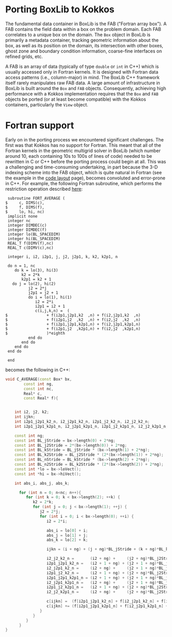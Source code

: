 # Porting BoxLib to Kokkos

The fundamental data container in BoxLib is the FAB ("Fortran array box"). A
FAB contains the field data within a box on the problem domain. Each FAB
correlates to a unique box on the domain. The `Box` object in BoxLib is
primarily a metadata container, tracking geometric information about the box,
as well as its position on the domain, its intersection with other boxes, ghost
zone and boundary condition information, coarse-fine interfaces on refined
grids, etc.

A FAB is an array of data (typically of type `double` or `int` in C++) which is
usually accessed only in Fortran kernels. It is designed with Fortran data
access patterns (i.e., column-major) in mind. The BoxLib C++ framework itself
rarely manipulates raw FAB data. A large amount of infrastructure in BoxLib is
built around the `Box` and `FAB` objects. Consequently, achieving high
performance with a Kokkos implementation requires that the `Box` and `FAB`
objects be ported (or at least become compatible) with the Kokkos containers,
particularly the `View` object.

# Fortran support

Early on in the porting process we encountered significant challenges. The
first was that Kokkos has no support for Fortran. This meant that all of the
Fortran kernels in the geometric multigrid solver in BoxLib (which number
around 10, each containing 10s to 100s of lines of code) needed to be rewritten
in C or C++ before the porting process could begin at all. This was a
challenging and time-consuming undertaking, in part because the 3-D indexing
scheme into the FAB object, which is quite natural in Fortran (see the example
in the [code layout](./code_layout.md) page), becomes convoluted and
error-prone in C++. For example, the following Fortran subroutine, which
performs the restriction operation described [here](./multigrid.md):

```Fortran
 subroutine FORT_AVERAGE (
$     c, DIMS(c),
$     f, DIMS(f),
$     lo, hi, nc)
 implicit none
 integer nc
 integer DIMDEC(c)
 integer DIMDEC(f)
 integer lo(BL_SPACEDIM)
 integer hi(BL_SPACEDIM)
 REAL_T f(DIMV(f),nc)
 REAL_T c(DIMV(c),nc)

 integer i, i2, i2p1, j, j2, j2p1, k, k2, k2p1, n

 do n = 1, nc
    do k = lo(3), hi(3)
       k2 = 2*k
       k2p1 = k2 + 1
   do j = lo(2), hi(2)
          j2 = 2*j
          j2p1 = j2 + 1
          do i = lo(1), hi(1)
             i2 = 2*i
             i2p1 = i2 + 1
             c(i,j,k,n) =  (
$                 + f(i2p1,j2p1,k2  ,n) + f(i2,j2p1,k2  ,n)
$                 + f(i2p1,j2  ,k2  ,n) + f(i2,j2  ,k2  ,n)
$                 + f(i2p1,j2p1,k2p1,n) + f(i2,j2p1,k2p1,n)
$                 + f(i2p1,j2  ,k2p1,n) + f(i2,j2  ,k2p1,n)
$                 )*eighth
          end do
       end do
    end do
 end do

 end
```

becomes the following in C++:

```C++
void C_AVERAGE(const Box* bx,
        const int ng,
        const int nc,
        Real* c,
        const Real* f){


    int i2, j2, k2;
    int ijkn;
    int i2p1_j2p1_k2_n, i2_j2p1_k2_n, i2p1_j2_k2_n, i2_j2_k2_n;
    int i2p1_j2p1_k2p1_n, i2_j2p1_k2p1_n, i2p1_j2_k2p1_n, i2_j2_k2p1_n;

    const int ng;
    const int BL_jStride = bx->length(0) + 2*ng;
    const int BL_j2Stride = 2*(bx->length(0)) + 2*ng;
    const int BL_kStride = BL_jStride * (bx->length(1) + 2*ng);
    const int BL_k2Stride = BL_j2Stride * (2*(bx->length(1)) + 2*ng);
    const int BL_nStride = BL_kStride * (bx->length(2) + 2*ng);
    const int BL_n2Stride = BL_k2Stride * (2*(bx->length(2)) + 2*ng);
    const int *lo = bx->loVect();
    const int *hi = bx->hiVect();

    int abs_i, abs_j, abs_k;

      for (int n = 0; n<nc; n++){
         for (int k = 0; k < bx->length(2); ++k) {
            k2 = 2*k;
            for (int j = 0; j < bx->length(1); ++j) {
               j2 = 2*j;
               for (int i = 0; i < bx->length(0); ++i) {
                  i2 = 2*i;

                  abs_i = lo[0] + i;
                  abs_j = lo[1] + j;
                  abs_k = lo[2] + k;

                  ijkn = (i + ng) + (j + ng)*BL_jStride + (k + ng)*BL_kStride + n*BL_nStride;

                  i2_j2_k2_n =       (i2 + ng) +     (j2 + ng)*BL_j2Stride +     (k2 + ng)*BL_k2Stride +     n*BL_n2Stride;
                  i2p1_j2p1_k2_n =   (i2 + 1 + ng) + (j2 + 1 + ng)*BL_j2Stride + (k2 + ng)*BL_k2Stride +     n*BL_n2Stride;
                  i2_j2p1_k2_n =     (i2 + ng) +     (j2 + 1 + ng)*BL_j2Stride + (k2 + ng)*BL_k2Stride +     n*BL_n2Stride;
                  i2p1_j2_k2_n =     (i2 + 1 + ng) + (j2 + ng)*BL_j2Stride +     (k2 + ng)*BL_k2Stride +     n*BL_n2Stride;
                  i2p1_j2p1_k2p1_n = (i2 + 1 + ng) + (j2 + 1 + ng)*BL_j2Stride + (k2 + 1 + ng)*BL_k2Stride + n*BL_n2Stride;
                  i2_j2p1_k2p1_n =   (i2 + ng) +     (j2 + 1 + ng)*BL_j2Stride + (k2 + 1 + ng)*BL_k2Stride + n*BL_n2Stride;
                  i2p1_j2_k2p1_n =   (i2 + 1 + ng) + (j2 + ng)*BL_j2Stride +     (k2 + 1 + ng)*BL_k2Stride + n*BL_n2Stride;
                  i2_j2_k2p1_n =     (i2 + ng) +     (j2 + ng)*BL_j2Stride +     (k2 + 1 + ng)*BL_k2Stride + n*BL_n2Stride;

                  c[ijkn] =  (f[i2p1_j2p1_k2_n] + f[i2_j2p1_k2_n] + f[i2p1_j2_k2_n] + f[i2_j2_k2_n])*(0.125);
                  c[ijkn] += (f[i2p1_j2p1_k2p1_n] + f[i2_j2p1_k2p1_n] + f[i2p1_j2_k2p1_n] + f[i2_j2_k2p1_n])*(0.125);
               }
            }
         }
      }
}
```

